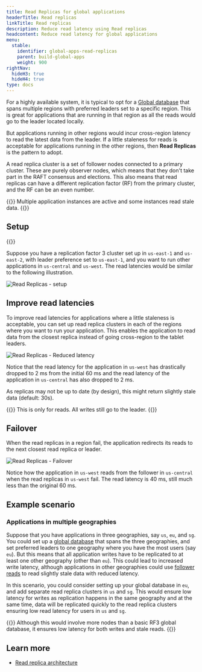 ```yaml
---
title: Read Replicas for global applications
headerTitle: Read replicas
linkTitle: Read replicas
description: Reduce read latency using Read replicas
headcontent: Reduce read latency for global applications
menu:
  stable:
    identifier: global-apps-read-replicas
    parent: build-global-apps
    weight: 900
rightNav:
  hideH3: true
  hideH4: true
type: docs
---
```


For a highly available system, it is typical to opt for a [Global database](../global-database) that spans multiple regions with preferred leaders set to a specific region. This is great for applications that are running in that region as all the reads would go to the leader located locally.

But applications running in other regions would incur cross-region latency to read the latest data from the leader. If a little staleness for reads is acceptable for applications running in the other regions, then **Read Replicas** is the pattern to adopt.

A read replica cluster is a set of follower nodes connected to a primary cluster. These are purely observer nodes, which means that they don't take part in the RAFT consensus and elections. This also means that read replicas can have a different replication factor (RF) from the primary cluster, and the RF can be an even number.

{{<tip>}}
Multiple application instances are active and some instances read stale data.
{{</tip>}}

## Setup

{{<cluster-setup-tabs>}}

Suppose you have a replication factor 3 cluster set up in `us-east-1` and `us-east-2`, with leader preference set to `us-east-1`, and you want to run other applications in `us-central` and `us-west`. The read latencies would be similar to the following illustration.

![Read Replicas - setup](/images/develop/global-apps/global-apps-read-replicas-setup.png)

## Improve read latencies

To improve read latencies for applications where a little staleness is acceptable, you can set up read replica clusters in each of the regions where you want to run your application. This enables the application to read data from the closest replica instead of going cross-region to the tablet leaders.

![Read Replicas - Reduced latency](/images/develop/global-apps/global-apps-read-replicas-final.png)

Notice that the read latency for the application in `us-west` has drastically dropped to 2 ms from the initial 60 ms and the read latency of the application in `us-central` has also dropped to 2 ms.

As replicas may not be up to date (by design), this might return slightly stale data (default: 30s).

{{<note>}}
This is only for reads. All writes still go to the leader.
{{</note>}}

## Failover

When the read replicas in a region fail, the application redirects its reads to the next closest read replica or leader.

![Read Replicas - Failover](/images/develop/global-apps/global-apps-read-replicas-failover.png)

Notice how the application in `us-west` reads from the follower in `us-central` when the read replicas in `us-west` fail. The read latency is 40 ms, still much less than the original 60 ms.

## Example scenario

### Applications in multiple geographies

Suppose that you have applications in three geographies, say `us`, `eu`, and `sg`. You could set up a [global database](../global-database) that spans the three geographies, and set preferred leaders to one geography where you have the most users (say `eu`). But this means that all application writes have to be replicated to at least one other geography (other than `eu`). This could lead to increased write latency, although applications in other geographies could use [follower reads](../follower-reads) to read slightly stale data with reduced latency.

In this scenario, you could consider setting up your global database in `eu`, and add separate read replica clusters in `us` and `sg`. This would ensure low latency for writes as replication happens in the same geography and at the same time, data will be replicated quickly to the read replica clusters ensuring low read latency for users in `us` and `sg`.

{{<note>}}
Although this would involve more nodes than a basic RF3 global database, it ensures low latency for both writes and stale reads.
{{</note>}}

## Learn more

- [Read replica architecture](../../../architecture/docdb-replication/read-replicas)
